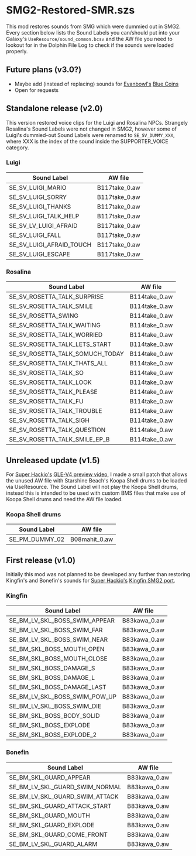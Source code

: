 # SMG2-Restored-SMR.szs
This mod restores sounds from SMG which were dummied out in SMG2.<br>Every section below lists the Sound Labels you can/should put into your Galaxy's ``UseResource/sound_common.bcsv`` and the AW file you need to lookout for in the Dolphin File Log to check if the sounds were loaded properly.
## Future plans (v3.0?)
- Maybe add (instead of replacing) sounds for [Evanbowl's](https://github.com/Evanbowl) [Blue Coins](https://github.com/Lord-G-INC/Modular-PTD/tree/f528319c152605fd67db96d096f8b5ad8f13e427/PTD/BlueCoinSystem)
- Open for requests
## Standalone release (v2.0)
This version restored voice clips for the Luigi and Rosalina NPCs. Strangely Rosalina's Sound Labels were not changed in SMG2, however some of Luigi's dummied-out Sound Labels were renamed to ``SE_SV_DUMMY_XXX``, where XXX is the index of the sound inside the SUPPORTER_VOICE category.
### Luigi
| Sound Label              | AW file       |
|--------------------------|---------------|
| SE_SV_LUIGI_MARIO        | B117take_0.aw |
| SE_SV_LUIGI_SORRY        | B117take_0.aw |
| SE_SV_LUIGI_THANKS       | B117take_0.aw |
| SE_SV_LUIGI_TALK_HELP    | B117take_0.aw |
| SE_SV_LV_LUIGI_AFRAID    | B117take_0.aw |
| SE_SV_LUIGI_FALL         | B117take_0.aw |
| SE_SV_LUIGI_AFRAID_TOUCH | B117take_0.aw |
| SE_SV_LUIGI_ESCAPE       | B117take_0.aw |
### Rosalina
| Sound Label                     | AW file       |
|---------------------------------|---------------|
| SE_SV_ROSETTA_TALK_SURPRISE     | B114take_0.aw |
| SE_SV_ROSETTA_TALK_SMILE        | B114take_0.aw |
| SE_SV_ROSETTA_SWING             | B114take_0.aw |
| SE_SV_ROSETTA_TALK_WAITING      | B114take_0.aw |
| SE_SV_ROSETTA_TALK_WORRIED      | B114take_0.aw |
| SE_SV_ROSETTA_TALK_LETS_START   | B114take_0.aw |
| SE_SV_ROSETTA_TALK_SOMUCH_TODAY | B114take_0.aw |
| SE_SV_ROSETTA_TALK_THATS_ALL    | B114take_0.aw |
| SE_SV_ROSETTA_TALK_SO           | B114take_0.aw |
| SE_SV_ROSETTA_TALK_LOOK         | B114take_0.aw |
| SE_SV_ROSETTA_TALK_PLEASE       | B114take_0.aw |
| SE_SV_ROSETTA_TALK_FU           | B114take_0.aw |
| SE_SV_ROSETTA_TALK_TROUBLE      | B114take_0.aw |
| SE_SV_ROSETTA_TALK_SIGH         | B114take_0.aw |
| SE_SV_ROSETTA_TALK_QUESTION     | B114take_0.aw |
| SE_SV_ROSETTA_TALK_SMILE_EP_B   | B114take_0.aw |
## Unreleased update (v1.5)
For [Super Hackio's](https://github.com/SuperHackio) [GLE-V4 preview video](https://youtu.be/7QBAAAn7tD4?t=175), I made a small patch that allows the unused AW file with Starshine Beach's Koopa Shell drums to be loaded via UseResource. The Sound Label will not play the Koopa Shell drums, instead this is intended to be used with custom BMS files that make use of Koopa Shell drums and need the AW file loaded.
### Koopa Shell drums
| Sound Label    | AW file       |
|----------------|---------------|
| SE_PM_DUMMY_02 | B08mahit_0.aw |
## First release (v1.0)
Initially this mod was not planned to be developed any further than restoring Kingfin's and Bonefin's sounds for [Super Hackio's](https://github.com/SuperHackio) [Kingfin SMG2 port](https://github.com/SuperHackio/SMG2_SkeletalFishBossReturns).
### Kingfin
| Sound Label                   | AW file      |
|-------------------------------|--------------|
| SE_BM_LV_SKL_BOSS_SWIM_APPEAR | B83kawa_0.aw |
| SE_BM_LV_SKL_BOSS_SWIM_FAR    | B83kawa_0.aw |
| SE_BM_LV_SKL_BOSS_SWIM_NEAR   | B83kawa_0.aw |
| SE_BM_SKL_BOSS_MOUTH_OPEN     | B83kawa_0.aw |
| SE_BM_SKL_BOSS_MOUTH_CLOSE    | B83kawa_0.aw |
| SE_BM_SKL_BOSS_DAMAGE_S       | B83kawa_0.aw |
| SE_BM_SKL_BOSS_DAMAGE_L       | B83kawa_0.aw |
| SE_BM_SKL_BOSS_DAMAGE_LAST    | B83kawa_0.aw |
| SE_BM_LV_SKL_BOSS_SWIM_POW_UP | B83kawa_0.aw |
| SE_BM_LV_SKL_BOSS_SWIM_DIE    | B83kawa_0.aw |
| SE_BM_SKL_BOSS_BODY_SOLID     | B83kawa_0.aw |
| SE_BM_SKL_BOSS_EXPLODE        | B83kawa_0.aw |
| SE_BM_SKL_BOSS_EXPLODE_2      | B83kawa_0.aw |
### Bonefin
| Sound Label                    | AW file      |
|--------------------------------|--------------|
| SE_BM_SKL_GUARD_APPEAR         | B83kawa_0.aw |
| SE_BM_LV_SKL_GUARD_SWIM_NORMAL | B83kawa_0.aw |
| SE_BM_LV_SKL_GUARD_SWIM_ATTACK | B83kawa_0.aw |
| SE_BM_SKL_GUARD_ATTACK_START   | B83kawa_0.aw |
| SE_BM_SKL_GUARD_MOUTH          | B83kawa_0.aw |
| SE_BM_SKL_GUARD_EXPLODE        | B83kawa_0.aw |
| SE_BM_SKL_GUARD_COME_FRONT     | B83kawa_0.aw |
| SE_BM_LV_SKL_GUARD_ALARM       | B83kawa_0.aw |
